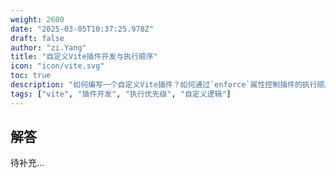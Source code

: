 ```yaml
---
weight: 2600
date: "2025-03-05T10:37:25.978Z"
draft: false
author: "zi.Yang"
title: "自定义Vite插件开发与执行顺序"
icon: "icon/vite.svg"
toc: true
description: "如何编写一个自定义Vite插件？如何通过`enforce`属性控制插件的执行顺序？请提供插件基本结构示例并说明优先级规则？"
tags: ["vite", "插件开发", "执行优先级", "自定义逻辑"]
---
```


## 解答

待补充...
